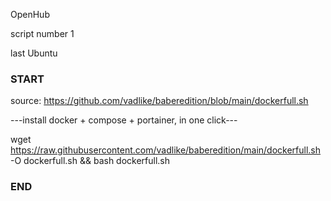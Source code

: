 OpenHub

script number 1

last Ubuntu
### START ###

source: https://github.com/vadlike/baberedition/blob/main/dockerfull.sh

---install docker + compose + portainer, in one click---

wget https://raw.githubusercontent.com/vadlike/baberedition/main/dockerfull.sh -O dockerfull.sh && bash dockerfull.sh

### END ###
